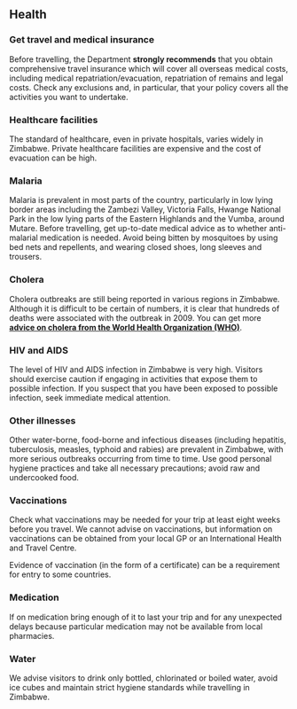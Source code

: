 ## Health

### **Get travel and medical insurance**

Before travelling, the Department **strongly recommends** that you obtain comprehensive travel insurance which will cover all overseas medical costs, including medical repatriation/evacuation, repatriation of remains and legal costs. Check any exclusions and, in particular, that your policy covers all the activities you want to undertake.

### **Healthcare facilities**

The standard of healthcare, even in private hospitals, varies widely in Zimbabwe. Private healthcare facilities are expensive and the cost of evacuation can be high.

### **Malaria**

Malaria is prevalent in most parts of the country, particularly in low lying border areas including the Zambezi Valley, Victoria Falls, Hwange National Park in the low lying parts of the Eastern Highlands and the Vumba, around Mutare. Before travelling, get up-to-date medical advice as to whether anti-malarial medication is needed. Avoid being bitten by mosquitoes by using bed nets and repellents, and wearing closed shoes, long sleeves and trousers.

### **Cholera**

Cholera outbreaks are still being reported in various regions in Zimbabwe. Although it is difficult to be certain of numbers, it is clear that hundreds of deaths were associated with the outbreak in 2009. You can get more [**advice on cholera from the World Health Organization (WHO)**](https://www.who.int/health-topics/cholera#tab=tab_1).

### **HIV and AIDS**

The level of HIV and AIDS infection in Zimbabwe is very high. Visitors should exercise caution if engaging in activities that expose them to possible infection. If you suspect that you have been exposed to possible infection, seek immediate medical attention.

### **Other illnesses**

Other water-borne, food-borne and infectious diseases (including hepatitis, tuberculosis, measles, typhoid and rabies) are prevalent in Zimbabwe, with more serious outbreaks occurring from time to time. Use good personal hygiene practices and take all necessary precautions; avoid raw and undercooked food.

### **Vaccinations**

Check what vaccinations may be needed for your trip at least eight weeks before you travel. We cannot advise on vaccinations, but information on vaccinations can be obtained from your local GP or an International Health and Travel Centre.

Evidence of vaccination (in the form of a certificate) can be a requirement for entry to some countries.

### **Medication**

If on medication bring enough of it to last your trip and for any unexpected delays because particular medication may not be available from local pharmacies.

### **Water**

We advise visitors to drink only bottled, chlorinated or boiled water, avoid ice cubes and maintain strict hygiene standards while travelling in Zimbabwe.
